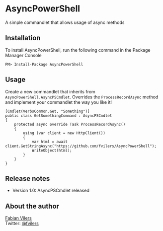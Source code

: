 AsyncPowerShell
===============
A simple commandlet that allows usage of async methods

Installation
------------
To install AsyncPowerShell, run the following command in the Package Manager Console

	PM> Install-Package AsyncPowerShell

Usage
-----
Create a new commandlet that inherits from `AsyncPowerShell.AsyncPSCmdlet`. Overrides the `ProcessRecordAsync` method and implement your commandlet the way you like it!

	[Cmdlet(VerbsCommon.Get, "Something")]
	public class GetSomethingCommand : AsyncPSCmdlet
	{
	    protected async override Task ProcessRecordAsync()
	    {
	        using (var client = new HttpClient())
            {
                var html = await client.GetStringAsync("https://github.com/fvilers/AsyncPowerShell");
				WriteObject(html);
            }
	    }
	}

Release notes
-------------
* Version 1.0: AsyncPSCmdlet released

About the author
------
[Fabian Vilers](http://be.linkedin.com/in/fvilers)  
Twitter: [@fvilers](http://www.twitter.com/fvilers)
